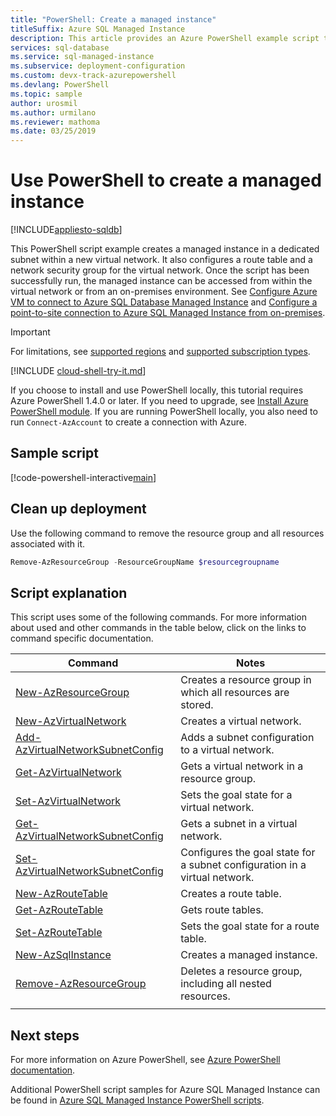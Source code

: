 ```yaml
---
title: "PowerShell: Create a managed instance"
titleSuffix: Azure SQL Managed Instance 
description: This article provides an Azure PowerShell example script to create a managed instance. 
services: sql-database
ms.service: sql-managed-instance
ms.subservice: deployment-configuration
ms.custom: devx-track-azurepowershell
ms.devlang: PowerShell
ms.topic: sample
author: urosmil 
ms.author: urmilano
ms.reviewer: mathoma
ms.date: 03/25/2019
---
```

# Use PowerShell to create a managed instance

[!INCLUDE[appliesto-sqldb](../../includes/appliesto-sqlmi.md)]

This PowerShell script example creates a managed instance in a dedicated subnet within a new virtual network. It also configures a route table and a network security group for the virtual network. Once the script has been successfully run, the managed instance can be accessed from within the virtual network or from an on-premises environment. See [Configure Azure VM to connect to Azure SQL Database Managed Instance](../connect-vm-instance-configure.md) and [Configure a point-to-site connection to Azure SQL Managed Instance from on-premises](../point-to-site-p2s-configure.md).

> [!IMPORTANT]
> For limitations, see [supported regions](../resource-limits.md#supported-regions) and [supported subscription types](../resource-limits.md#supported-subscription-types).

[!INCLUDE [cloud-shell-try-it.md](../../../../includes/cloud-shell-try-it.md)]

If you choose to install and use PowerShell locally, this tutorial requires Azure PowerShell 1.4.0 or later. If you need to upgrade, see [Install Azure PowerShell module](/powershell/azure/install-az-ps). If you are running PowerShell locally, you also need to run `Connect-AzAccount` to create a connection with Azure.

## Sample script

[!code-powershell-interactive[main](../../../../powershell_scripts/sql-database/managed-instance/create-and-configure-managed-instance.ps1 "Create managed instance")]

## Clean up deployment

Use the following command to remove  the resource group and all resources associated with it.

```powershell
Remove-AzResourceGroup -ResourceGroupName $resourcegroupname
```

## Script explanation

This script uses some of the following commands. For more information about used and other commands in the table below, click on the links to command specific documentation.

| Command | Notes |
|---|---|
| [New-AzResourceGroup](/powershell/module/az.resources/new-azresourcegroup) | Creates a resource group in which all resources are stored.
| [New-AzVirtualNetwork](/powershell/module/az.network/new-azvirtualnetwork) | Creates a virtual network. |
| [Add-AzVirtualNetworkSubnetConfig](/powershell/module/az.network/Add-AzVirtualNetworkSubnetConfig) | Adds a subnet configuration to a virtual network. |
| [Get-AzVirtualNetwork](/powershell/module/az.network/Get-AzVirtualNetwork) | Gets a virtual network in a resource group. |
| [Set-AzVirtualNetwork](/powershell/module/az.network/Set-AzVirtualNetwork) | Sets the goal state for a virtual network. |
| [Get-AzVirtualNetworkSubnetConfig](/powershell/module/az.network/Get-AzVirtualNetworkSubnetConfig) | Gets a subnet in a virtual network. |
| [Set-AzVirtualNetworkSubnetConfig](/powershell/module/az.network/Set-AzVirtualNetworkSubnetConfig) | Configures the goal state for a subnet configuration in a virtual network. |
| [New-AzRouteTable](/powershell/module/az.network/New-AzRouteTable) | Creates a route table. |
| [Get-AzRouteTable](/powershell/module/az.network/Get-AzRouteTable) | Gets route tables. |
| [Set-AzRouteTable](/powershell/module/az.network/Set-AzRouteTable) | Sets the goal state for a route table. |
| [New-AzSqlInstance](/powershell/module/az.sql/New-AzSqlInstance) | Creates a managed instance. |
| [Remove-AzResourceGroup](/powershell/module/az.resources/remove-azresourcegroup) | Deletes a resource group, including all nested resources. |
|||

## Next steps

For more information on Azure PowerShell, see [Azure PowerShell documentation](/powershell/azure/).

Additional PowerShell script samples for Azure SQL Managed Instance can be found in [Azure SQL Managed Instance PowerShell scripts](../../database/powershell-script-content-guide.md).
